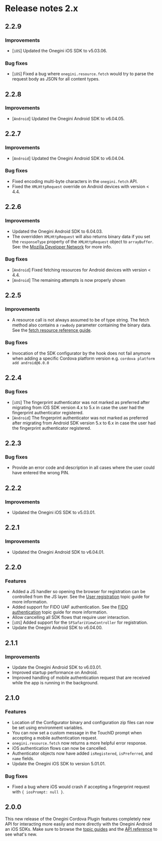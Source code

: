 # Release notes 2.x

## 2.2.9
### Improvements
-  [`iOS`] Updated the Onegini iOS SDK to v5.03.06.

### Bug fixes
- [`iOS`] Fixed a bug where `onegini.resource.fetch` would try to parse the request body as JSON for all content types.

## 2.2.8
### Improvements
- [`Android`] Updated the Onegini Android SDK to v6.04.05.

## 2.2.7
### Improvements
- [`Android`] Updated the Onegini Android SDK to v6.04.04.

### Bug fixes
- Fixed encoding multi-byte characters in the `onegini.fetch` API.
- Fixed the `XMLHttpRequest` override on Android devices with version < 4.4.

## 2.2.6
### Improvements
- Updated the Onegini Android SDK to 6.04.03.
- The overridden `XMLHttpRequest` will also returns binary data if you set the `responseType` property of the `XMLHttpRequest` object to `arrayBuffer`.
  See: the [Mozilla Developer Network](https://developer.mozilla.org/en-US/docs/Web/API/XMLHttpRequest/Sending_and_Receiving_Binary_Data) for more info.

### Bug fixes
- [`Android`] Fixed fetching resources for Android devices with version < 4.4.
- [`Android`] The remaining attempts is now properly shown 

## 2.2.5
### Improvements
- A resource call is not always assumed to be of type string. The fetch method also contains a `rawBody` parameter containing the binary data. See the [fetch 
resource reference guide](../reference/resource/fetch.md).

### Bug fixes
- Invocation of the SDK configurator by the hook does not fail anymore when adding a specific Cordova platform version e.g. `cordova platform add android@6.0.0`

## 2.2.4
### Bug fixes
- [`iOS`] The fingerprint authenticator was not marked as preferred after migrating from iOS SDK version 4.x to 5.x in case the user had the fingerprint 
authenticator registered.
- [`Android`] The fingerprint authenticator was not marked as preferred after migrating from Android SDK version 5.x to 6.x in case the user had the fingerprint 
authenticator registered.

## 2.2.3
### Bug fixes
- Provide an error code and description in all cases where the user could have entered the wrong PIN.

## 2.2.2
### Improvements
- Updated the Onegini iOS SDK to v5.03.01.

## 2.2.1
### Improvements
- Updated the Onegini Android SDK to v6.04.01.

## 2.2.0
### Features
- Added a JS handler so opening the browser for registration can be controlled from the JS layer. See the [User registration](../topics/user-registration.md) topic guide for more information.
- Added support for FIDO UAF authentication. See the [FIDO authentication](../topics/user-authentication-with-fido.md) topic guide for more information.
- Allow cancelling all SDK flows that require user interaction.
- [`iOS`] Added support for the `SFSafariViewController` for registration.
- Update the Onegini Android SDK to v6.04.00.

## 2.1.1
### Improvements
- Update the Onegini Android SDK to v6.03.01.
- Improved startup performance on Android.
- Improved handling of mobile authentication request that are received while the app is running in the background.

## 2.1.0

### Features
- Location of the Configurator binary and configuration zip files can now be set using environment variables.
- You can now set a custom message in the TouchID prompt when accepting a mobile authentication request.
- `onegini.resource.fetch` now returns a more helpful error response.
- iOS authentication flows can now be cancelled.
- Authenticator objects now have added `isRegistered`, `isPreferred`, and `name` fields.
- Update the Onegini iOS SDK to version 5.01.01.

### Bug fixes

- Fixed a bug where iOS would crash if accepting a fingerprint request with `{ iosPrompt: null }`.

## 2.0.0

This new release of the Onegini Cordova Plugin features completely new API for interacting more easily and more directly with the Onegini Android an iOS SDKs.
Make sure to browse the [topic guides](../topics/introduction.md) and the [API reference](../reference/introduction.md) to see what's new.
